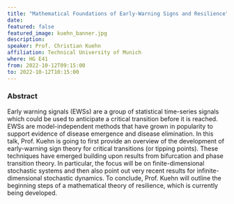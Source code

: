 ```yaml
---
title: "Mathematical Foundations of Early-Warning Signs and Resilience"
date:
featured: false
featured_image: kuehn_banner.jpg
description:
speaker: Prof. Christian Kuehn
affiliation: Technical University of Munich
where: HG E41
from: 2022-10-12T09:15:00
to: 2022-10-12T10:15:00
---
```


### Abstract
Early warning signals (EWSs) are a group of statistical time-series signals which could be used to anticipate a critical transition before it is reached. EWSs are model-independent methods that have grown in popularity to support evidence of disease emergence and disease elimination.
In this talk, Prof. Kuehn is going to first provide an overview of the development of early-warning sign theory for critical transitions (or tipping points).
These techniques have emerged building upon results from bifurcation and phase transition theory.
In particular, the focus will be on  finite-dimensional stochastic systems and then also point out very recent results for infinite-dimensional stochastic dynamics. To conclude, Prof. Kuehn will outline the beginning steps of a mathematical theory of resilience, which is currently being developed.
